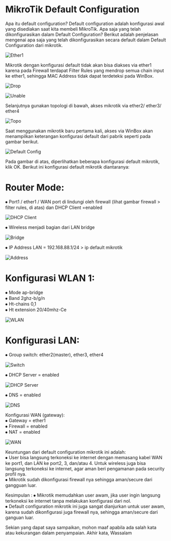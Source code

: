 # MikroTik Default Configuration

 Apa itu default configuration? Default configuration adalah konfigurasi awal yang disediakan saat kita membeli MikroTik. Apa saja yang telah dikonfigurasikan dalam Default Configuration? Berikut adalah penjelasan mengenai apa saja yang telah dikonfigurasikan secara default dalam Default Configuration dari mikrotik.

 ![Ether1](Ether1.png)

 Mikrotik dengan konfigurasi default tidak akan bisa diakses via ether1 karena pada Firewall terdapat Filter Rules yang mendrop semua chain input ke ether1, sehingga MAC Address tidak dapat terdeteksi pada WinBox.
 
 ![Drop](Drop.png)

 ![Unable](Unable.png)

 Selanjutnya gunakan topologi di bawah, akses mikrotik via ether2/ ether3/ ether4

 ![Topo](Topo.png)

 Saat menggunakan mikrotik baru pertama kali, akses via WinBox akan menampilkan keterangan konfigurasi default dari pabrik seperti pada gambar berikut.

 ![Default Config](Default%20Config.png)

 Pada gambar di atas, diperlihatkan beberapa konfigurasi default mikrotik, klik OK. Berikut ini konfigurasi default mikrotik diantaranya:

# Router Mode:
 ⦁	Port1 / ether1 / WAN port di lindungi oleh firewall (lihat gambar firewall > filter rules, di atas) dan DHCP Client =enabled

 ![DHCP Client](DHCP%20Client.png)

 ⦁	Wireless menjadi bagian dari LAN bridge
 
![Bridge](Bridge.png)

⦁	IP Address LAN = 192.168.88.1/24 > ip default mikrotik
 
![Address](Address.png)

# Konfigurasi WLAN 1:
 ⦁	Mode ap-bridge\
 ⦁	Band 2ghz-b/g/n\
 ⦁	Ht-chains 0,1\
 ⦁	Ht extension 20/40mhz-Ce

![WLAN](WLAN.png)
 
#  Konfigurasi LAN:
 ⦁	Group switch: ether2(master), ether3, ether4

![Switch](Switch.png)

 ⦁	DHCP Server = enabled

![DHCP Server](DHCP%20Server.png)

 ⦁	DNS = enabled
 
![DNS](DNS.png)

 Konfigurasi WAN (gateway):\
 ⦁	Gateway = ether1\
 ⦁	Firewall = enabled\
 ⦁	NAT = enabled
 
 ![WAN](WAN.png)

Keuntungan dari default configuration mikrotik ini adalah:\
 ⦁	User bisa langsung terkoneksi ke internet dengan memasang kabel WAN ke port1, dan LAN ke port2, 3, dan/atau 4. Untuk wireless juga bisa langsung terkoneksi ke internet, agar aman beri pengamanan pada security profil nya.\
 ⦁	Mikrotik sudah dikonfigurasi firewall nya sehingga aman/secure dari gangguan luar.

Kesimpulan : 
 ⦁	Mikrotik memudahkan user awam, jika user ingin langsung terkoneksi ke internet tanpa melakukan konfigurasi dari nol.\
 ⦁	Default configuration mikrotik ini juga sangat dianjurkan untuk user awam, karena sudah dikonfigurasi juga firewall nya, sehingga aman/secure dari ganguan luar.

Sekian yang dapat saya sampaikan, mohon maaf apabila ada salah kata atau kekurangan dalam penyampaian. Akhir kata, Wassalam

